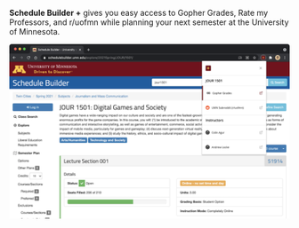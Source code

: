 **Schedule Builder +** gives you easy access to Gopher Grades, Rate my Professors, and r/uofmn while planning your next semester at the University of Minnesota.

![SB+ demo screenshot](demo.png)
